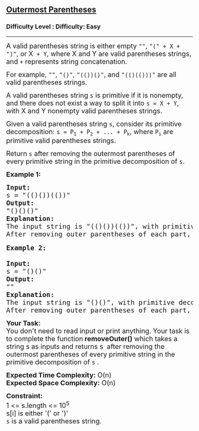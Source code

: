 <h2><a href="https://www.geeksforgeeks.org/problems/outermost-parentheses/1?page=3&status=unsolved&sortBy=accuracy">Outermost Parentheses</a></h2><h3>Difficulty Level : Difficulty: Easy</h3><hr><div class="problems_problem_content__Xm_eO"><p><span style="font-size:18px">A valid parentheses string is either empty&nbsp;<code>""</code>,&nbsp;<code>"(" + X&nbsp;+ ")"</code>, or X<code>&nbsp;+ Y</code>, where X&nbsp;and Y&nbsp;are valid parentheses strings, and&nbsp;<code>+</code>&nbsp;represents string concatenation.</span></p>

<p><span style="font-size:18px">For example,&nbsp;<code>""</code>,&nbsp;<code>"()"</code>,&nbsp;<code>"(())()"</code>, and&nbsp;<code>"(()(()))"</code>&nbsp;are all valid parentheses strings.</span></p>

<p><span style="font-size:18px">A valid parentheses string&nbsp;<code>s</code>&nbsp;is primitive if it is nonempty, and there does not exist a way to split it into&nbsp;<code>s = X&nbsp;+ Y</code>, with X&nbsp;and Y&nbsp;nonempty valid parentheses strings.</span></p>

<p><span style="font-size:18px">Given a valid parentheses string&nbsp;<code>s</code>, consider its primitive decomposition:&nbsp;<code>s = P<sub>1</sub>&nbsp;+ P<sub>2</sub>&nbsp;+ ... + P<sub>k</sub></code>, where&nbsp;<code>P<sub>i</sub></code>&nbsp;are primitive valid parentheses strings.</span></p>

<p><span style="font-size:18px">Return&nbsp;<code>s</code>&nbsp;after removing the outermost parentheses of every primitive string in the primitive decomposition of&nbsp;<code>s</code>.</span></p>

<p><strong><span style="font-size:18px">Example 1:</span></strong></p>

<pre><span style="font-size:18px"><strong>Input:</strong>
s = "(()())(())"
<strong>Output:</strong>
"()()()"
<strong>Explanation:</strong>
</span><span style="font-size:18px">The input string is "(()())(())", with primitive decomposition "(()())" + "(())".
After removing outer parentheses of each part, this is "()()" + "()" = "()()()".</span>

<span style="font-size:18px"><strong>Example 2:
</strong>
<strong>Input:</strong>
s = "()()"
<strong>Output:</strong>
""
<strong>Explanation:</strong>
</span><span style="font-size:18px">The input string is "()()", with primitive decomposition "()" + "()".
After removing outer parentheses of each part, this is "" + "" = "".</span></pre>

<p><span style="font-size:18px"><strong>Your Task:</strong><br>
You don't need to read input or print anything. Your task is to complete the function<strong> removeOuter()</strong>&nbsp;which takes a string s&nbsp;as inputs and returns s&nbsp;&nbsp;after removing the outermost parentheses of every primitive string in the primitive decomposition of&nbsp;<code>s</code>&nbsp;.&nbsp;</span></p>

<p><span style="font-size:18px"><strong>Expected Time Complexity:</strong> O(n)<br>
<strong>Expected Space Complexity:</strong> O(n)</span></p>

<p><strong><span style="font-size:18px">Constraint:</span></strong><br>
<span style="font-size:18px">1 &lt;= s.length &lt;= 10<sup>5</sup><br>
s[i] is either '(' or ')'<br>
<code>s</code>&nbsp;is a valid parentheses string.</span></p>
</div>